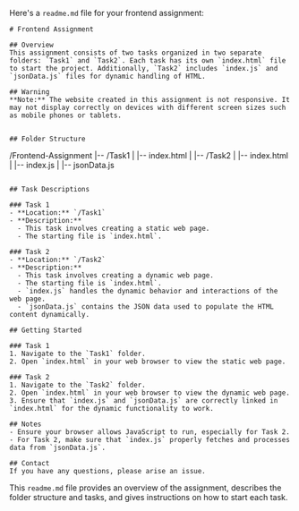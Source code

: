 Here's a `readme.md` file for your frontend assignment:

```
# Frontend Assignment

## Overview
This assignment consists of two tasks organized in two separate folders: `Task1` and `Task2`. Each task has its own `index.html` file to start the project. Additionally, `Task2` includes `index.js` and `jsonData.js` files for dynamic handling of HTML.

## Warning
**Note:** The website created in this assignment is not responsive. It may not display correctly on devices with different screen sizes such as mobile phones or tablets.


## Folder Structure
```

/Frontend-Assignment
|-- /Task1
| |-- index.html
|
|-- /Task2
| |-- index.html
| |-- index.js
| |-- jsonData.js

```

## Task Descriptions

### Task 1
- **Location:** `/Task1`
- **Description:**
  - This task involves creating a static web page.
  - The starting file is `index.html`.

### Task 2
- **Location:** `/Task2`
- **Description:**
  - This task involves creating a dynamic web page.
  - The starting file is `index.html`.
  - `index.js` handles the dynamic behavior and interactions of the web page.
  - `jsonData.js` contains the JSON data used to populate the HTML content dynamically.

## Getting Started

### Task 1
1. Navigate to the `Task1` folder.
2. Open `index.html` in your web browser to view the static web page.

### Task 2
1. Navigate to the `Task2` folder.
2. Open `index.html` in your web browser to view the dynamic web page.
3. Ensure that `index.js` and `jsonData.js` are correctly linked in `index.html` for the dynamic functionality to work.

## Notes
- Ensure your browser allows JavaScript to run, especially for Task 2.
- For Task 2, make sure that `index.js` properly fetches and processes data from `jsonData.js`.

## Contact
If you have any questions, please arise an issue.
```

This `readme.md` file provides an overview of the assignment, describes the folder structure and tasks, and gives instructions on how to start each task.
